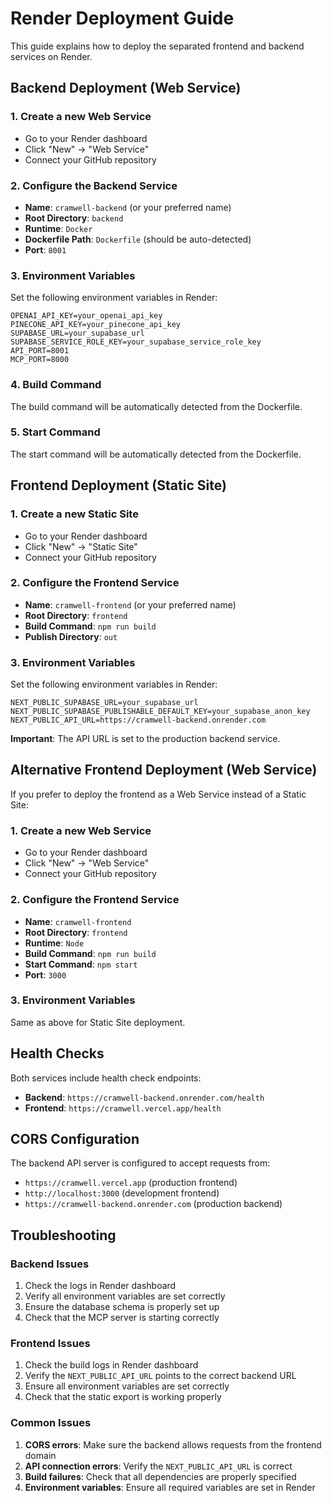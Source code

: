 # Render Deployment Guide

This guide explains how to deploy the separated frontend and backend services on Render.

## Backend Deployment (Web Service)

### 1. Create a new Web Service
- Go to your Render dashboard
- Click "New" → "Web Service"
- Connect your GitHub repository

### 2. Configure the Backend Service
- **Name**: `cramwell-backend` (or your preferred name)
- **Root Directory**: `backend`
- **Runtime**: `Docker`
- **Dockerfile Path**: `Dockerfile` (should be auto-detected)
- **Port**: `8001`

### 3. Environment Variables
Set the following environment variables in Render:

```
OPENAI_API_KEY=your_openai_api_key
PINECONE_API_KEY=your_pinecone_api_key
SUPABASE_URL=your_supabase_url
SUPABASE_SERVICE_ROLE_KEY=your_supabase_service_role_key
API_PORT=8001
MCP_PORT=8000
```

### 4. Build Command
The build command will be automatically detected from the Dockerfile.

### 5. Start Command
The start command will be automatically detected from the Dockerfile.

## Frontend Deployment (Static Site)

### 1. Create a new Static Site
- Go to your Render dashboard
- Click "New" → "Static Site"
- Connect your GitHub repository

### 2. Configure the Frontend Service
- **Name**: `cramwell-frontend` (or your preferred name)
- **Root Directory**: `frontend`
- **Build Command**: `npm run build`
- **Publish Directory**: `out`

### 3. Environment Variables
Set the following environment variables in Render:

```
NEXT_PUBLIC_SUPABASE_URL=your_supabase_url
NEXT_PUBLIC_SUPABASE_PUBLISHABLE_DEFAULT_KEY=your_supabase_anon_key
NEXT_PUBLIC_API_URL=https://cramwell-backend.onrender.com
```

**Important**: The API URL is set to the production backend service.

## Alternative Frontend Deployment (Web Service)

If you prefer to deploy the frontend as a Web Service instead of a Static Site:

### 1. Create a new Web Service
- Go to your Render dashboard
- Click "New" → "Web Service"
- Connect your GitHub repository

### 2. Configure the Frontend Service
- **Name**: `cramwell-frontend`
- **Root Directory**: `frontend`
- **Runtime**: `Node`
- **Build Command**: `npm run build`
- **Start Command**: `npm start`
- **Port**: `3000`

### 3. Environment Variables
Same as above for Static Site deployment.

## Health Checks

Both services include health check endpoints:

- **Backend**: `https://cramwell-backend.onrender.com/health`
- **Frontend**: `https://cramwell.vercel.app/health`

## CORS Configuration

The backend API server is configured to accept requests from:
- `https://cramwell.vercel.app` (production frontend)
- `http://localhost:3000` (development frontend)
- `https://cramwell-backend.onrender.com` (production backend)

## Troubleshooting

### Backend Issues
1. Check the logs in Render dashboard
2. Verify all environment variables are set correctly
3. Ensure the database schema is properly set up
4. Check that the MCP server is starting correctly

### Frontend Issues
1. Check the build logs in Render dashboard
2. Verify the `NEXT_PUBLIC_API_URL` points to the correct backend URL
3. Ensure all environment variables are set correctly
4. Check that the static export is working properly

### Common Issues
1. **CORS errors**: Make sure the backend allows requests from the frontend domain
2. **API connection errors**: Verify the `NEXT_PUBLIC_API_URL` is correct
3. **Build failures**: Check that all dependencies are properly specified
4. **Environment variables**: Ensure all required variables are set in Render 